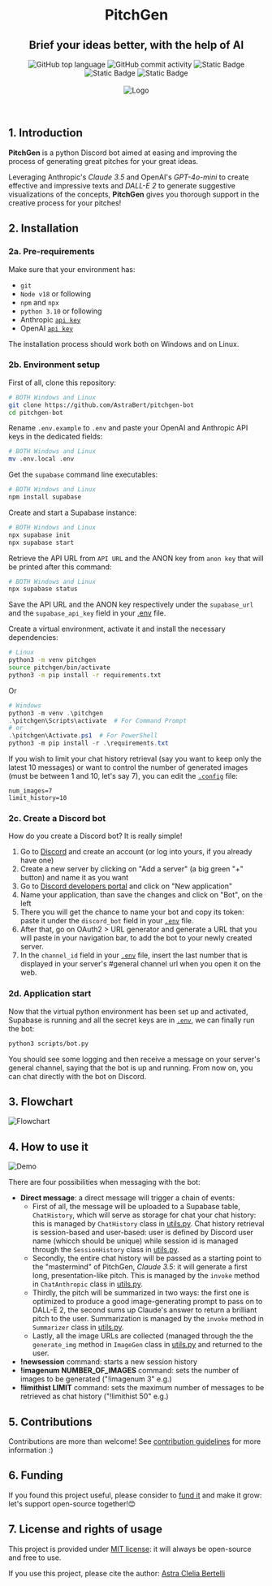 <h1 align="center">PitchGen</h1>
<h2 align="center">Brief your ideas better, with the help of AI</h2>

<div align="center">
    <img src="https://img.shields.io/github/languages/top/AstraBert/pitchgen-bot" alt="GitHub top language">
   <img src="https://img.shields.io/github/commit-activity/t/AstraBert/pitchgen-bot" alt="GitHub commit activity">
   <img src="https://img.shields.io/badge/Status-stable_beta-green" alt="Static Badge">
   <img src="https://img.shields.io/badge/Release-v0.0_beta.0-purple" alt="Static Badge">
   <img src="https://img.shields.io/badge/Supported_platforms-Windows/POSIX-brown" alt="Static Badge">
   <br>
   <br>
   <div>
        <img src="./imgs/pitchgen.png" alt="Logo" align="center">
   </div>
   <br>
   <br>
</div>

## 1. Introduction
**PitchGen** is a python Discord bot aimed at easing and improving the process of generating great pitches for your great ideas. 

Leveraging Anthropic's _Claude 3.5_ and OpenAI's _GPT-4o-mini_ to create effective and impressive texts and _DALL-E 2_ to generate suggestive visualizations of the concepts, **PitchGen** gives you thorough support in the creative process for your pitches!

## 2. Installation

### 2a. Pre-requirements

Make sure that your environment has:
- `git`
- `Node v18` or following
- `npm` and `npx`
- `python 3.10` or following
- Anthropic [`api key`](https://docs.anthropic.com/en/docs/initial-setup)
- OpenAI [`api key`](https://platform.openai.com/docs/quickstart/create-and-export-an-api-key)

The installation process should work both on Windows and on Linux.

### 2b. Environment setup

First of all, clone this repository:
```bash
# BOTH Windows and Linux
git clone https://github.com/AstraBert/pitchgen-bot
cd pitchgen-bot
```

Rename `.env.example` to `.env` and paste your OpenAI and Anthropic API keys in the dedicated fields:
```bash
# BOTH Windows and Linux
mv .env.local .env
```


Get the `supabase` command line executables:

```bash
# BOTH Windows and Linux
npm install supabase
```

Create and start a Supabase instance:

```bash
# BOTH Windows and Linux
npx supabase init
npx supabase start
```

Retrieve the API URL from `API URL` and the ANON key from `anon key` that will be printed after this command:

```bash
# BOTH Windows and Linux
npx supabase status
```

Save the API URL and the ANON key respectively under the `supabase_url` and the `supabase_api_key` field in your [.env](./.env.example) file.

Create a virtual environment, activate it and install the necessary dependencies:

```bash
# Linux
python3 -m venv pitchgen
source pitchgen/bin/activate
python3 -m pip install -r requirements.txt
```

Or

```powershell
# Windows
python3 -m venv .\pitchgen
.\pitchgen\Scripts\activate  # For Command Prompt
# or
.\pitchgen\Activate.ps1  # For PowerShell
python3 -m pip install -r .\requirements.txt
```

If you wish to limit your chat history retrieval (say you want to keep only the latest 10 messages) or want to control the number of generated images (must be between 1 and 10, let's say 7), you can edit the [`.config`](./.config) file:

```
num_images=7
limit_history=10
```

### 2c. Create a Discord bot

How do you create a Discord bot? It is really simple!
1. Go to [Discord](https://discord.com/) and create an account (or log into yours, if you already have one)
2. Create a new server by clicking on "Add a server" (a big green "+" button) and name it as you want
3. Go to [Discord developers portal](https://discord.com/developers/applications) and click on "New application"
4. Name your application, than save the changes and click on "Bot", on the left
5. There you will get the chance to name your bot and copy its token: paste it under the `discord_bot` field in your [`.env`](./.env.example) file.
6. After that, go on OAuth2 > URL generator and generate a URL that you will paste in your navigation bar, to add the bot to your newly created server.
7. In the `channel_id` field in your [`.env`](./.env.example) file, insert the last number that is displayed in your server's #general channel url when you open it on the web.

### 2d. Application start
Now that the virtual python environment has been set up and activated, Supabase is running and all the secret keys are in [`.env`](./.env.example), we can finally run the bot:

```bash
python3 scripts/bot.py
```

You should see some logging and then receive a message on your server's general channel, saying that the bot is up and running. From now on, you can chat directly with the bot on Discord.

## 3. Flowchart

![Flowchart](./imgs/pitchgen_flowchart.png)

## 4. How to use it

![Demo](./imgs/pitchgen_demo.gif)

There are four possibilities when messaging with the bot:

- **Direct message**: a direct message will trigger a chain of events:
    + First of all, the message will be uploaded to a Supabase table, `ChatHistory`, which will serve as storage for chat your chat history: this is managed by `ChatHistory` class in [utils.py](./scripts/utils.py). Chat history retrieval is session-based and user-based: user is defined by Discord user name (whicch should be unique) while session id is managed through the `SessionHistory` class in [utils.py](./scripts/utils.py).
    + Secondly, the entire chat history will be passed as a starting point to the "mastermind" of PitchGen, _Claude 3.5_: it will generate a first long, presentation-like pitch. This is managed by the `invoke` method in `ChatAnthropic` class in [utils.py](./scripts/utils.py).
    + Thirdly, the pitch will be summarized in two ways: the first one is optimized to produce a good image-generating prompt to pass on to DALL-E 2, the second sums up Claude's answer to return a brilliant pitch to the user. Summarization is managed by the `invoke` method in `Summarizer` class in [utils.py](./scripts/utils.py).
    + Lastly, all the image URLs are collected (managed through the the `generate_img` method in `ImageGen` class in [utils.py](./scripts/utils.py) and returned to the user.
- **!newsession** command: starts a new session history
- **!imagenum NUMBER_OF_IMAGES** command: sets the number of images to be generated ("!imagenum 3" e.g.)
- **!limithist LIMIT** command: sets the maximum number of messages to be retrieved as chat history ("!limithist 50" e.g.)

## 5. Contributions

Contributions are more than welcome! See [contribution guidelines](./CONTRIBUTING.md) for more information :)

## 6. Funding

If you found this project useful, please consider to [fund it](https://github.com/sponsors/AstraBert) and make it grow: let's support open-source together!😊

## 7. License and rights of usage

This project is provided under [MIT license](./LICENSE): it will always be open-source and free to use.

If you use this project, please cite the author: [Astra Clelia Bertelli](https://astrabert.vercel.app)
